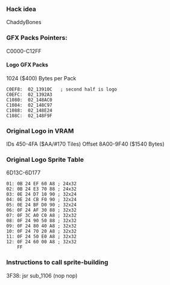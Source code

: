 ### Hack idea
ChaddyBones


### GFX Packs Pointers:
C0000-C12FF

#### Logo GFX Packs
1024 ($400) Bytes per Pack
```
C0EF8:  02_13910C   ; second half is logo
C0EFC:  02_1392A3
C1080:  02_148AC0 
C1084:  02_148C97 
C1088:  02_148E24 
C108C:  02_148F9F
```

### Original Logo in VRAM
IDs     450-4FA     ($AA/#170 Tiles)
Offset  8A00-9F40   ($1540 Bytes)

### Original Logo Sprite Table
6D13C-6D177

```
01: 0B 24 EF 60 A8 ; 24x32
02: 0B 24 E3 70 88 ; 24x32
03: 0E 24 D7 10 90 ; 32x24
04: 0E 24 CB F0 90 ; 32x24
05: 0E 24 BF D0 90 ; 32x24
06: 0F 24 AF 30 88 ; 32x32
07: 0F 3C A0 C0 A8 ; 32x32
08: 0F 24 90 50 88 ; 32x32
09: 0F 24 80 40 A8 ; 32x32
10: 0F 24 70 20 A8 ; 32x32
11: 0F 24 50 E0 A8 ; 32x32
12: 0F 24 60 00 A8 ; 32x32
    FF
```

### Instructions to call sprite-building
3F38: jsr sub_1106 (nop nop)